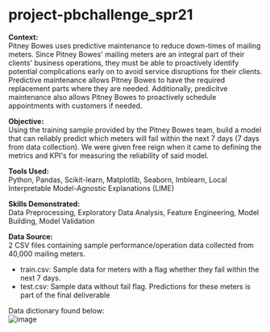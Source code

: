 # project-pbchallenge_spr21

**Context:**\
Pitney Bowes uses predictive maintenance to reduce down-times of mailing meters. Since Pitney Bowes' mailing meters are an integral part of their clients' business operations, they must be able to proactively identify potential complications early on to avoid service disruptions for their clients. Predictive maintenance allows Pitney Bowes to have the required replacement parts where they are needed. Additionally, predicitve maintenance also allows Pitney Bowes to proactively schedule appointments with customers if needed.

**Objective:**\
Using the training sample provided by the Pitney Bowes team, build a model that can reliably predict which meters will fail within the next 7 days (7 days from data collection). We were given free reign when it came to defining the metrics and KPI's for measuring the reliability of said model.

**Tools Used:**\
Python, Pandas, Scikit-learn, Matplotlib, Seaborn, Imblearn, Local Interpretable Model-Agnostic Explanations (LIME)

**Skills Demonstrated:**\
Data Preprocessing, Exploratory Data Analysis, Feature Engineering, Model Building, Model Validation

**Data Source:**\
2 CSV files containing sample performance/operation data collected from 40,000 mailing meters.
- train.csv: Sample data for meters with a flag whether they fail within the next 7 days.
- test.csv: Sample data without fail flag. Predictions for these meters is part of the final deliverable

Data dictionary found below:\
![image](https://user-images.githubusercontent.com/82073881/150061179-7407e95f-84bd-47b3-bc67-3f721256d77f.png)
